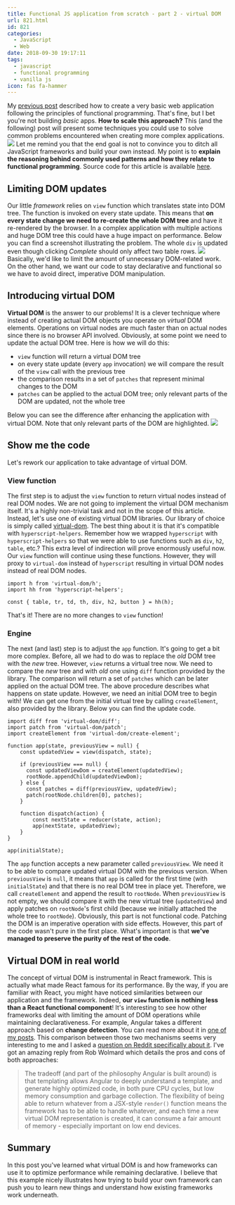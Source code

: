 ```yaml
---
title: Functional JS application from scratch - part 2 - virtual DOM
url: 821.html
id: 821
categories:
  - JavaScript
  - Web
date: 2018-09-30 19:17:11
tags:
  - javascript
  - functional programming
  - vanilla js
icon: fas fa-hammer
---
```


My [previous post](https://codewithstyle.info/functional-javascript-app-scratch/) described how to create a very basic web application following the principles of functional programming. That's fine, but I bet you're not building _basic_ apps. **How to scale this approach?** This (and the following) post will present some techniques you could use to solve common problems encountered when creating more complex applications. ![](https://codewithstyle.info/wp-content/uploads/2018/09/Functional-JavaScript-app_-part-2.png) Let me remind you that the end goal is not to convince you to ditch all JavaScript frameworks and build your own instead. My point is to **explain the reasoning behind commonly used patterns and how they relate to functional programming**. Source code for this article is available [here](https://github.com/miloszpp/functional-climbs/tree/part-2-virtual-dom).

Limiting DOM updates
--------------------

Our little _framework_ relies on `view` function which translates state into DOM tree. The function is invoked on every state update. This means that **on every state change we need to re-create the whole DOM tree** and have it re-rendered by the browser. In a complex application with multiple actions and huge DOM tree this could have a huge impact on performance. Below you can find a screenshot illustrating the problem. The whole `div` is updated even though clicking _Complete_ should only affect two table rows. ![](https://codewithstyle.info/wp-content/uploads/2018/09/fp-app-without-vdom-small-1024x423.gif) Basically, we'd like to limit the amount of unnecessary DOM-related work. On the other hand, we want our code to stay declarative and functional so we have to avoid direct, imperative DOM manipulation.

Introducing **virtual DOM**
---------------------------

**Virtual DOM** is the answer to our problems! It is a clever technique where instead of creating actual DOM objects you operate on _virtual_ DOM elements. Operations on virtual nodes are much faster than on actual nodes since there is no browser API involved. Obviously, at some point we need to update the actual DOM tree. Here is how we will do this:

*   `view` function will return a virtual DOM tree
*   on every state update (every `app` invocation) we will compare the result of the `view` call with the previous tree
*   the comparison results in a set of `patches` that represent minimal changes to the DOM
*   `patches` can be applied to the actual DOM tree; only relevant parts of the DOM are updated, not the whole tree

Below you can see the difference after enhancing the application with virtual DOM. Note that only relevant parts of the DOM are highlighted. ![](https://codewithstyle.info/wp-content/uploads/2018/09/fp-app-with-vdom-small-1024x449.gif)

Show me the code
----------------

Let's rework our application to take advantage of virtual DOM.

### View function

The first step is to adjust the `view` function to return virtual nodes instead of real DOM nodes. We are not going to implement the virtual DOM mechanism itself. It's a highly non-trivial task and not in the scope of this article. Instead, let's use one of existing virtual DOM libraries. Our library of choice is simply called [virtual-dom](https://github.com/Matt-Esch/virtual-dom). The best thing about it is that it's compatible with `hyperscript-helpers`. Remember how we wrapped `hyperscript` with `hyperscript-helpers` so that we were able to use functions such as `div`, `h2`, `table`, etc.? This extra level of indirection will prove enormously useful now. Our `view` function will continue using these functions. However, they will proxy to `virtual-dom` instead of `hyperscript` resulting in virtual DOM nodes instead of real DOM nodes.

    import h from 'virtual-dom/h';
    import hh from 'hyperscript-helpers';
    
    const { table, tr, td, th, div, h2, button } = hh(h);
    

That's it! There are no more changes to `view` function!

### Engine

The next (and last) step is to adjust the `app` function. It's going to get a bit more complex. Before, all we had to do was to replace the _old_ DOM tree with the _new_ tree. However, `view` returns a virtual tree now. We need to compare the _new_ tree and with _old_ one using `diff` function provided by the library. The comparison will return a set of `patches` which can be later applied on the actual DOM tree. The above procedure describes what happens on state update. However, we need an initial DOM tree to begin with! We can get one from the initial virtual tree by calling `createElement`, also provided by the library. Below you can find the update code.

    import diff from 'virtual-dom/diff';
    import patch from 'virtual-dom/patch';
    import createElement from 'virtual-dom/create-element';
    
    function app(state, previousView = null) {
        const updatedView = view(dispatch, state);
    
        if (previousView === null) {
          const updatedViewDom = createElement(updatedView);
          rootNode.appendChild(updatedViewDom);
        } else {
          const patches = diff(previousView, updatedView);
          patch(rootNode.children[0], patches);
        }
    
        function dispatch(action) {
            const nextState = reducer(state, action);
            app(nextState, updatedView);
        }
    }
    
    app(initialState);
    

The `app` function accepts a new parameter called `previousView`. We need it to be able to compare updated virtual DOM with the previous version. When `previousView` is `null`, it means that `app` is called for the first time (with `initialState`) and that there is no real DOM tree in place yet. Therefore, we call `createElement` and append the result to `rootNode`. When `previousView` is not empty, we should compare it with the new virtual tree (`updatedView`) and apply patches on `rootNode`'s first child (because we initially attached the whole tree to `rootNode`). Obviously, this part is not functional code. Patching the DOM is an imperative operation with side effects. However, this part of the code wasn't pure in the first place. What's important is that **we've managed to preserve the purity of the rest of the code**.

Virtual DOM in real world
-------------------------

The concept of virtual DOM is instrumental in React framework. This is actually what made React famous for its performance. By the way, if you are familiar with React, you might have noticed similarities between our application and the framework. Indeed, **our `view` function is nothing less than a React functional component**! It's interesting to see how other frameworks deal with limiting the amount of DOM operations while maintaining declarativeness. For example, Angular takes a different approach based on **change detection**. You can read more about it in [one of my posts](https://codewithstyle.info/change-detection-angular-versus-angularjs/). This comparison between those two mechanisms seems very interesting to me and I asked a [question on Reddit specifically about it](https://www.reddit.com/r/Angular2/comments/8ytfc1/reacts_virtual_dom_vs_angulars_change_detection/). I've got an amazing reply from Rob Wolmard which details the pros and cons of both approaches:

> The tradeoff (and part of the philosophy Angular is built around) is that templating allows Angular to deeply understand a template, and generate highly optimized code, in both pure CPU cycles, but low memory consumption and garbage collection. The flexibility of being able to return whatever from a JSX-style `render()` function means the framework has to be able to handle whatever, and each time a new virtual DOM representation is created, it can consume a fair amount of memory - especially important on low end devices.

Summary
-------

In this post you've learned what virtual DOM is and how frameworks can use it to optimize performance while remaining declarative. I believe that this example nicely illustrates how trying to build your own framework can push you to learn new things and understand how existing frameworks work underneath.